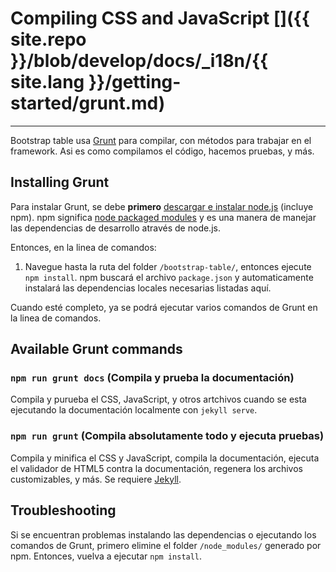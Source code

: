 # Compiling CSS and JavaScript []({{ site.repo }}/blob/develop/docs/_i18n/{{ site.lang }}/getting-started/grunt.md)

---

Bootstrap table usa [Grunt](http://gruntjs.com/) para compilar, con métodos para trabajar en el framework. Asi es como compilamos el código, hacemos pruebas, y más.

## Installing Grunt

Para instalar Grunt, se debe **primero** [descargar e instalar node.js](http://nodejs.org/download/) (incluye npm). npm significa [node packaged modules](http://npmjs.org/) y es una manera de manejar las dependencias de desarrollo através de node.js.

Entonces, en la linea de comandos:

1. Navegue hasta la ruta del folder `/bootstrap-table/`, entonces ejecute `npm install`. npm buscará el archivo `package.json` y automaticamente instalará las dependencias locales necesarias listadas aquí.

Cuando esté completo, ya se podrá ejecutar varios comandos de Grunt en la linea de comandos.

## Available Grunt commands

### `npm run grunt docs` (Compila y prueba la documentación)

Compila y purueba el CSS, JavaScript, y otros artchivos cuando se esta ejecutando la documentación localmente con `jekyll serve`.

### `npm run grunt` (Compila absolutamente todo y ejecuta pruebas)

Compila y minifica el CSS y JavaScript, compila la documentación, ejecuta el validador de HTML5 contra la documentación, regenera los archivos customizables, y más. Se requiere [Jekyll](http://jekyllrb.com/docs/installation/).

## Troubleshooting

Si se encuentran problemas instalando las dependencias o ejecutando los comandos de Grunt, primero elimine el folder `/node_modules/` generado por npm. Entonces, vuelva a ejecutar `npm install`.
